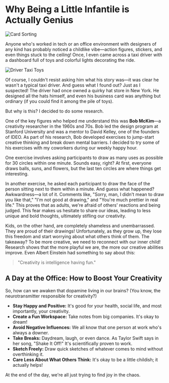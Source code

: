 # Why Being a Little Infantile is Actually Genius

![Card Sorting](https://imgur.com/0rI1ETI.png)

Anyone who's worked in tech or an office environment with designers of any kind has probably noticed a childlike vibe—action figures, stickers, and even things stuck to the ceiling! Once, I even came across a taxi driver with a dashboard full of toys and colorful lights decorating the ride. 

![Driver Taxi Toys](https://imgur.com/r1ZN1PO.png)

Of course, I couldn't resist asking him what his story was—it was clear he wasn't a typical taxi driver. And guess what I found out? Just as I suspected! The driver had once owned a quirky hat store in New York. He designed all the hats himself, and even his business card was anything but ordinary (if you could find it among the pile of toys).

But why is this? I decided to do some research.

One of the key figures who helped me understand this was **Bob McKim**—a creativity researcher in the 1960s and 70s. Bob led the design program at Stanford University and was a mentor to David Kelley, one of the founders of IDEO. As part of his research, Bob developed exercises to jump-start creative thinking and break down mental barriers. I decided to try some of his exercises with my coworkers during our weekly happy hour.

One exercise involves asking participants to draw as many uses as possible for 30 circles within one minute. Sounds easy, right? At first, everyone draws balls, suns, and flowers, but the last ten circles are where things get interesting.

In another exercise, he asked each participant to draw the face of the person sitting next to them within a minute. And guess what happened? Awkwardness—a lot of it. Comments like, "Sorry, man, I didn't mean to draw you like that," "I'm not good at drawing," and "You're much prettier in real life." This proves that as adults, we're afraid of others' reactions and being judged. This fear makes us hesitate to share our ideas, leading to less unique and bold thoughts, ultimately stifling our creativity.

Kids, on the other hand, are completely shameless and unembarrassed. They are proud of their drawings! Unfortunately, as they grow up, they lose this freedom and start worrying about what others think of them. The takeaway? To be more creative, we need to reconnect with our inner child! Research shows that the more playful we are, the more our creative abilities improve. Even Albert Einstein had something to say about this: 

> "Creativity is intelligence having fun."

## A Day at the Office: How to Boost Your Creativity

So, how can we awaken that dopamine living in our brains? (You know, the neurotransmitter responsible for creativity?)

- **Stay Happy and Positive:** It's good for your health, social life, and most importantly, your creativity.
- **Create a Fun Workspace:** Take notes from big companies. It's okay to dream!
- **Avoid Negative Influences:** We all know that one person at work who's always a downer.
- **Take Breaks:** Daydream, laugh, or even dance. As Taylor Swift says in her song, "Shake It Off!" It's scientifically proven to work.
- **Sketch Freely:** Draw quick sketches of whatever comes to mind without overthinking it.
- **Care Less About What Others Think:** It's okay to be a little childish; it actually helps!

At the end of the day, we're all just trying to find joy in the chaos.
